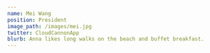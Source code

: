```yaml
---
name: Mei Wang 
position: President 
image_path: /images/mei.jpg
twitter: CloudCannonApp
blurb: Anna likes long walks on the beach and buffet breakfast.
---
```

